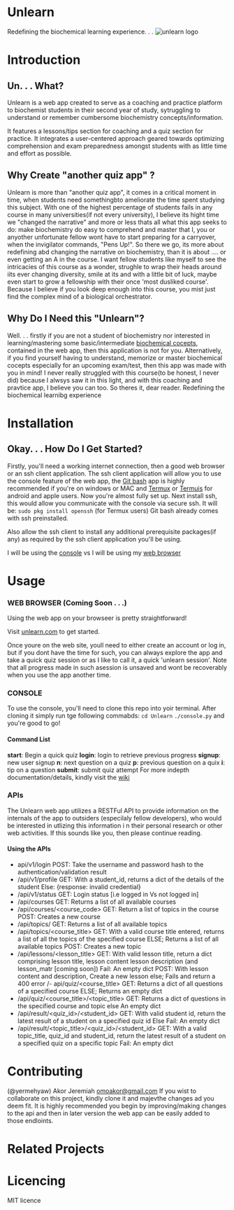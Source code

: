 # Unlearn

Redefining the biochemical learning experience. . .
![unlearn logo](https://www.imghippo.com/i/keMyq1727286125.png)

# Introduction
## Un. . . What?
Unlearn is a web app created to serve as a coaching and practice platform to biochemist students in their second year of study, sytruggling to understand or remember cumbersome biochemistry concepts/information. 

It features a lessons/tips section for coaching and a quiz section for practice. It integrates a user-centered approach geared towards optimizing comprehension and exam preparedness amongst students with as little time and effort as possible.

## Why Create "another quiz app" ?
Unlearn is more than "another quiz app", it comes in a critical moment in time, when students need somethingbto ameliorate the time spent studying this subject. With one of the highest percentage of students fails in any course in many universities(if not every university), I believe its hight time we "changed the narrative" and more or less thats all what this app seeks to do: make biochemistry do easy to comprehend and master that I, you or anyother unfortunate fellow wont have to start preparing for a carryover, when the invigilator commands, "Pens Up!".
So there we go, its more about redefining abd changing the narrative on biochemistry, than it is about .... or even getting an A in the course. I want fellow students like myself to see the intricacies of this course as a wonder, strughle to wrap their heads around iits ever changing diversity, smile at its and with a little bit of luck, maybe even start to grow a fellowship with their once 'most dusliked course'. Because I believe if you look deep enough into this course, you mist just find the complex mind of a biological orchestrator.

## Why Do I Need this "Unlearn"?
Well. . . firstly if you are not a student of biochemistry nor interested in learning/mastering some basic/intermediate [biochemical cocepts](), contained in the web app, then  this application is not for you. Alternatively, if you find yourself having to understand, memorize or master biochemical cocepts especially for an upcoming exam/test, then this app was made with you in mind!
I never really struggled with this course(to be honest, I never did) because I alwsys saw it in this light, and with this coaching and pravtice app, I believe you can too. So theres it, dear reader. Redefining the biochemical learnibg experience

# Installation
## Okay. . . How Do I Get Started?
Firstly, you'll need a working internet connection, then a good web browser or an ssh client application. The ssh client application will allow you to use the console feature of the web app, the [Git bash]() app is highly recommended if you're on windows or MAC and [Termux]() or [Termuis]() for android and apple users.
Now you're almost fully set up. Next install ssh, this would allow you communicate with the console via secure ssh. It will be:
```sudo pkg install openssh``` (for Termux users)
Git bash already comes with ssh preinstalled.

Also allow the ssh client to install any additional prerequisite packages(if any) as required by the ssh client application you'll be using.

I will be using the [console](#console) vs I will be using my [web browser](#web-browser)

# Usage
### WEB BROWSER (Coming Soon . . .)
Using the web app on your browseer is pretty straightforward!

Visit [unlearn.com](www.contrite.unlearn.com) to get started.

Once youre on the web site, youll need to either create an account or log in, but if you dont have the time for such, you can always explore the app and take a quick quiz session or as I like to call it, a quick 'unlearn session'. Note that all progress made in such asession is unsaved and wont be recoverably when you use the app another time.

### CONSOLE
To use the console, you'll need to clone this repo into yoir terminal.
After cloning it simply run tge following commabds:
```cd Unlearn```
```./console.py```
and you're good to go!

#### Command List
**start**: Begin a quick quiz
**login**: login to retrieve previous progress
**signup**: new user signup
**n**: next question on a quiz
**p**: previous question on a quix
**i**: tip on a question
**submit**: submit quiz attempt
For more indepth documentation/details, kindly visit the [wiki]()

### APIs
The Unlearn web app utilizes a RESTFul API to provide information on the internals of the app to outsiders (especilaly fellow developers), who would be interested in utlizing this information i n their personal research or other web activities. If this sounds like you, then please continue reading.
#### Using the APIs
- api/v1/login
POST: Take the username and password hash to the authentication/validation result
- /api/v1/profile
GET: With a student_id, returns a dict of the details of the student
Else: {response:  invalid credential}
- /api/v1/status
GET: Login status [i.e logged in Vs not logged in]
- /api/courses
GET: Returns a list of all available courses
- /api/courses/<course_code>
GET: Return a list of topics in the course
POST: Creates a new course
- /api/topics/
GET:
Returns a list of all available topics
- /api/topics/<course_title>
GET:
With a valid course title entered, returns a list of all the topics of the specified course ELSE;
Returns a list of all available topics
POST:
Creates a new topic
- /api/lessons/<lesson_title>
GET:
With valid lesson title, return a dict comprising lesson title,  lesson content lesson description (and lesson_matr [coming soon])
Fail: An empty dict
POST:
With lesson content and description, Create a new lesson else;
Fails and return a 400 error
/- api/quiz/<course_title>
GET:
Returns a dict of all questions of a specified course ELSE;
Returns an empty dict
- /api/quiz/<course_title>/<topic_title>
GET:
Returns a dict of questions in the specified course and topic else
An empty dict
- /api/result/<quiz_id>/<student_id>
GET:
With valid student id, return the latest result of a student on a specified quiz id Else
Fail: An empty dict
- /api/result/<topic_title>/<quiz_id>/<student_id>
GET:
With a valid topic_title, quiz_id and student_id, return the latest result of a student on a specified quiz on a specific topic
Fail: An empty dict


# Contributing
(@yermehyaw) Akor Jeremiah <omoakor@gmail.com>
If you wist to collaborate on this project, kindly clone it and majevthe changes ad you deem fit.
It is highly recommended you begin by improving/making changes to the api and then in later version the web app can be easily added to those endloints.

# Related Projects


# Licencing
MIT licence
